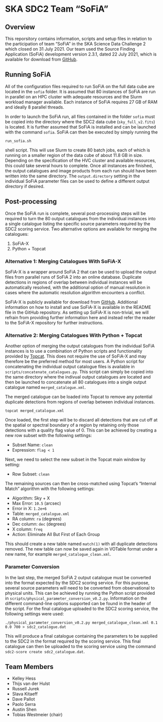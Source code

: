 # SKA SDC2 Team “SoFiA”

## Overview

This reporsitory contains information, scripts and setup files in relation to the participation of team “SoFiA” in the SKA Science Data Challenge 2 which closed on 31 July 2021. Our team used the Source Finding Application (SoFiA) development version 2.3.1, dated 22 July 2021, which is available for download from [GitHub](https://github.com/SoFiA-Admin/SoFiA-2/tree/11ff5fb01a8e3061a79d47b1ec3d353c429adf33).

## Running SoFiA

All of the configuration files required to run SoFiA on the full data cube are located in the `sofia` folder. It is assumed that 80 instances of SoFiA are run in parallel on an HPC cluster with adequate resources and the Slurm workload manager available. Each instance of SoFiA requires 27 GB of RAM and ideally 8 parallel threads.

In order to launch the SoFiA run, all files contained in the folder `sofia` must be copied into the directory where the SDC2 data cube (`sky_full_v2.fits`) is located. It is further assumed that SoFiA is installed and can be launched with the command `sofia`. SoFiA can then be executed by simply running the

```
run_sofia.sh
```

shell script. This will use Slurm to create 80 batch jobs, each of which is running on a smaller region of the data cube of about 11.8 GB in size. Depending on the specification of the HVC cluster and available resources, this could take several hours to complete. Once all instances are finished, the output catalogues and image products from each run should have been written into the same directory. The `output.directory` setting in the individual SoFiA parameter files can be used to define a different output directory if desired.


## Post-processing

Once the SoFiA run is complete, several post-processing steps will be required to turn the 80 output catalogues from the individual instances into a single catalogue listing the specific source parameters required by the SDC2 scoring service. Two alternative options are available for merging the catalogues:

1. SoFiA-X
2. Python + Topcat

### Alternative 1: Merging Catalogues With SoFiA-X

SoFiA-X is a wrapper around SoFiA 2 that can be used to upload the output files from parallel runs of SoFiA 2 into an online database. Duplicate detections in regions of overlap between individual instances will be automatically resolved, with the additional option of manual resolution in cases where the automatic resolution algorithm encounters a conflict.

SoFiA-X is publicly available for download from [GitHub](https://github.com/AusSRC/SoFiAX). Additional information on how to install and use SoFiA-X is available in the README file in the GitHub repository. As setting up SoFiA-X is non-trivial, we will refrain from providing further information here and instead refer the reader to the SoFiA-X repository for further instructions.

### Alternative 2: Merging Catalogues With Python + Topcat

Another option of merging the output catalogues from the individual SoFiA instances is to use a combination of Python scripts and functionality provided by [Topcat](http://www.star.bris.ac.uk/~mbt/topcat/). This does not require the use of SoFiA-X and may therefore be the preferred method for most users. A Python script for concatenating the individual output catalogue files is available in `scripts/concatenate_catalogues.py`. This script can simply be copied into the same directory where the indivual output catalogues are located and then be launched to concatenate all 80 catalogues into a single output catalogue named `merged_catalogue.xml`.

The merged catalogue can be loaded into Topcat to remove any potential duplicate detections from regions of overlap between individual instances.

```
topcat merged_catalogue.xml
```

Once loaded, the first step will be to discard all detections that are cut off at the spatial or spectral boundary of a region by retaining only those detections with a quality flag value of 0. This can be achieved by creating a new row subset with the following settings:

* Subset Name: `clean`
* Expression: `flag < 1`

Next, we need to select the new subset in the Topcat main window by setting:

* Row Subset: `clean`

The remaining sources can then be cross-matched using Topcat’s “Internal Match” algorithm with the following settings:

* Algorithm: Sky + X
* Max Error: `10.5` (arcsec)
* Error in X: `1.2e+6`
* Table: `merged_catalogue.xml`
* RA column: `ra` (degrees)
* Dec column: `dec` (degrees)
* X column: `freq`
* Action: Eliminate All But First of Each Group

This should create a new table named `match(1)` with all duplicate detections removed. The new table can now be saved again in VOTable format under a new name, for example `merged_catalogue_clean.xml`.

### Parameter Conversion

In the last step, the merged SoFiA 2 output catalogue must be converted into the format expected by the SDC2 scoring service. For this purpose, several source parameters will need to be converted from observational to physical units. This can be achieved by running the Python script provided in `scripts/physical_parameter_conversion_v0.2.py`. Information on the different command-line options supported can be found in the header of the script. For the final catalogue uploaded to the SDC2 scoring service, the following settings were used:

```
./physical_parameter_conversion_v0.2.py merged_catalogue_clean.xml 0.1 0.0 700 > sdc2_catalogue.dat
```

This will produce a final catalogue containing the parameters to be supplied to the SDC2 in the format required by the scoring service. This final catalogue can then be uploaded to the scoring service using the command `sdc2-score create sdc2_catalogue.dat`.


## Team Members

* Kelley Hess
* Thijs van der Hulst
* Russell Jurek
* Slava Kitaeff
* Dave Pallot
* Paolo Serra
* Austin Shen
* Tobias Westmeier (chair)
